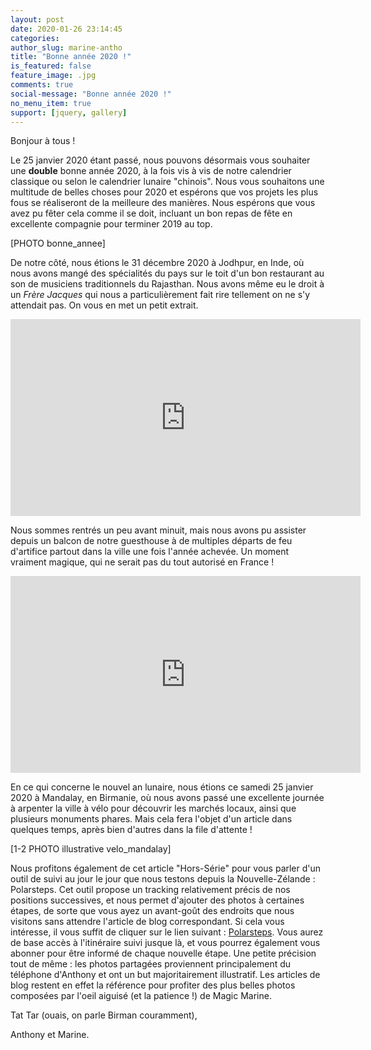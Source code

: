 ```yaml
---
layout: post
date: 2020-01-26 23:14:45
categories: 
author_slug: marine-antho
title: "Bonne année 2020 !"
is_featured: false
feature_image: .jpg
comments: true
social-message: "Bonne année 2020 !"
no_menu_item: true
support: [jquery, gallery]
---
```


Bonjour à tous !

Le 25 janvier 2020 étant passé, nous pouvons désormais vous souhaiter une **double** bonne année 2020, à la fois vis à vis de notre calendrier classique 
ou selon le calendrier lunaire "chinois". Nous vous souhaitons une multitude de belles choses pour 2020 et espérons que vos projets les plus fous 
se réaliseront de la meilleure des manières. Nous espérons que vous avez pu fêter cela comme il se doit, incluant un bon repas de fête en excellente 
compagnie pour terminer 2019 au top.

[PHOTO bonne_annee]

De notre côté, nous étions le 31 décembre 2020 à Jodhpur, en Inde, où nous avons mangé des spécialités du pays sur le toit d'un bon restaurant au 
son de musiciens traditionnels du Rajasthan. Nous avons même eu le droit à un *Frère Jacques* qui nous a particulièrement fait rire tellement on 
ne s'y attendait pas. On vous en met un petit extrait.

<iframe width="560" height="315" src="https://www.youtube.com/embed/9YDmQxo2H9Q" frameborder="0" allow="accelerometer; autoplay; encrypted-media; gyroscope; picture-in-picture" allowfullscreen></iframe>

Nous sommes rentrés un peu avant minuit, mais nous avons pu assister depuis un balcon de notre guesthouse à de multiples départs de feu d'artifice 
partout dans la ville une fois l'année achevée. Un moment vraiment magique, qui ne serait pas du tout autorisé en France !

<iframe width="560" height="315" src="https://www.youtube.com/embed/v0hLl7T0KS4" frameborder="0" allow="accelerometer; autoplay; encrypted-media; gyroscope; picture-in-picture" allowfullscreen></iframe>

En ce qui concerne le nouvel an lunaire, nous étions ce samedi 25 janvier 2020 à Mandalay, en Birmanie, où nous avons passé une excellente journée à
arpenter la ville à vélo pour découvrir les marchés locaux, ainsi que plusieurs monuments phares. Mais cela fera l'objet d'un article dans quelques 
temps, après bien d'autres dans la file d'attente !

[1-2 PHOTO illustrative velo_mandalay]

Nous profitons également de cet article "Hors-Série" pour vous parler d'un outil de suivi au jour le jour que nous testons depuis la Nouvelle-Zélande : 
Polarsteps. Cet outil propose un tracking relativement précis de nos positions successives, et nous permet d'ajouter des photos à certaines étapes, de sorte 
que vous ayez un avant-goût des endroits que nous visitons sans attendre l'article de blog correspondant. Si cela vous intéresse, il vous suffit de cliquer 
sur le lien suivant : [Polarsteps](https://www.polarsteps.com/AnthonyCoutant). Vous aurez de base accès à l'itinéraire suivi jusque là, et vous pourrez 
également vous abonner pour être informé de chaque nouvelle étape. Une petite précision tout de même : les photos partagées proviennent principalement du 
téléphone d'Anthony et ont un but majoritairement illustratif. Les articles de blog restent en effet la référence pour profiter des plus belles photos composées 
par l'oeil aiguisé (et la patience !) de Magic Marine.

Tat Tar (ouais, on parle Birman couramment),

Anthony et Marine.

<!--

Bonjour à tous ! 

Nous interrompons aujourd'hui le récit de notre voyage, à la bourre de quelques semaines, pour vous souhaiter un merveilleux, étincelant, chaleureux, pétillant, 
subjuguant, tonitruant, exaltant, surprenant, bienveillant, généreux ... bref : un joyeux Noël !  

On vous souhaite de passer de fabuleux moments avec vos proches, de bien manger et d'avoir été suffisamment sages toute l'année pour obtenir des cadeaux qui 
vous feront le plus grand plaisir. 

De notre côté, nous sommes ce 24/12 à Jaipur, en Inde, où nous avons célébré l'évènement dans un bon restaurant local. 
Pas de chichis cependant : les codes de Noël ne sont pas vraiment présents ici, à part sur quelques façades de boutiques ou à certains feux rouges où des 
vendeurs à la sauvette tentent de nous refourguer des masques (assez moches) de père Noël en plastique. 

En attendant de vous parler de la fin de notre road trip australien, de notre périple en Nouvelle-Zélande et du début de notre séjour en Inde, 
nous vous proposons un florilège de photos de Noël captées dans ces 3 pays. 

{% include lightslider.html gallery=site.data.galleries.noel.noel %} 

À bientôt pour la suite de nos aventures. D'ici là, portez vous bien ! 

Namaste,  

Anthony et Marine. 

-->